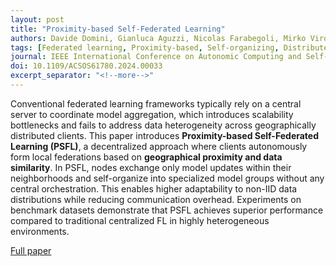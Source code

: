 ```yaml
---
layout: post
title: "Proximity-based Self-Federated Learning"
authors: Davide Domini, Gianluca Aguzzi, Nicolas Farabegoli, Mirko Viroli, Lukas Esterle
tags: [Federated learning, Proximity-based, Self-organizing, Distributed learning, ACSOS 2024]
journal: IEEE International Conference on Autonomic Computing and Self-Organizing Systems (ACSOS 2024), Aarhus, Denmark, September 16–20, 2024
doi: 10.1109/ACSOS61780.2024.00033
excerpt_separator: "<!--more-->"
---
```


Conventional federated learning frameworks typically rely on a central server to coordinate model aggregation, which introduces scalability bottlenecks and fails to address data heterogeneity across geographically distributed clients. This paper introduces **Proximity-based Self-Federated Learning (PSFL)**, a decentralized approach where clients autonomously form local federations based on **geographical proximity and data similarity**. In PSFL, nodes exchange only model updates within their neighborhoods and self-organize into specialized model groups without any central orchestration. This enables higher adaptability to non-IID data distributions while reducing communication overhead. Experiments on benchmark datasets demonstrate that PSFL achieves superior performance compared to traditional centralized FL in highly heterogeneous environments.<!--more-->

[Full paper](https://doi.org/10.1109/ACSOS61780.2024.00033)
